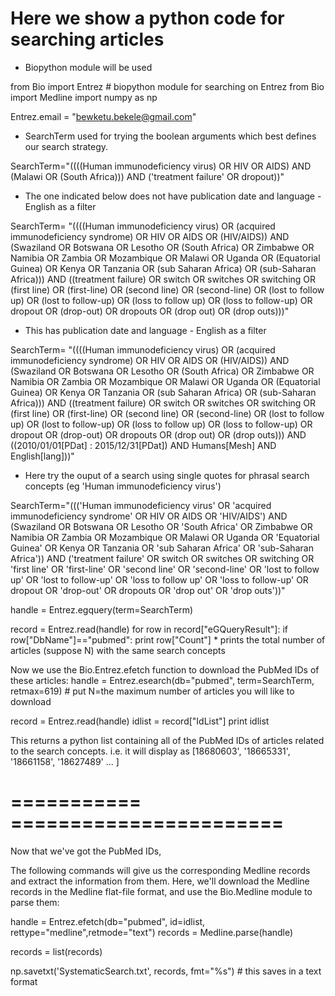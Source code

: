 # Here we show a python code for searching articles #

* Biopython module will be used 

from Bio import Entrez   # biopython module for searching on Entrez
from Bio import Medline
import numpy as np

Entrez.email = "bewketu.bekele@gmail.com"  

* SearchTerm used for trying the boolean arguments which best defines our search strategy. 

SearchTerm="((((Human immunodeficiency virus) OR HIV OR AIDS) AND (Malawi OR (South Africa))) AND ('treatment failure' OR dropout))"

* The one indicated below does not have publication date and language - English as a filter

SearchTerm= "((((Human immunodeficiency virus) OR (acquired immunodeficiency syndrome) OR HIV OR AIDS OR (HIV/AIDS)) AND (Swaziland OR Botswana OR Lesotho OR (South Africa) OR Zimbabwe OR Namibia OR Zambia OR Mozambique OR Malawi OR Uganda OR (Equatorial Guinea) OR Kenya OR Tanzania OR (sub Saharan Africa) OR (sub-Saharan Africa)))  AND ((treatment failure) OR switch OR switches OR switching OR (first line) OR (first-line) OR (second line) OR (second-line) OR (lost to follow up) OR (lost to follow-up) OR (loss to follow up) OR (loss to follow-up) OR dropout OR (drop-out) OR dropouts OR (drop out) OR (drop outs)))" 

* This has publication date and language - English as a filter

SearchTerm= "((((Human immunodeficiency virus) OR (acquired immunodeficiency syndrome) OR HIV OR AIDS OR (HIV/AIDS)) AND (Swaziland OR Botswana OR Lesotho OR (South Africa) OR Zimbabwe OR Namibia OR Zambia OR Mozambique OR Malawi OR Uganda OR (Equatorial Guinea) OR Kenya OR Tanzania OR (sub Saharan Africa) OR (sub-Saharan Africa)))  AND ((treatment failure) OR switch OR switches OR switching OR (first line) OR (first-line) OR (second line) OR (second-line) OR (lost to follow up) OR (lost to follow-up) OR (loss to follow up) OR (loss to follow-up) OR dropout OR (drop-out) OR dropouts OR (drop out) OR (drop outs)))  AND  ((2010/01/01[PDat] : 2015/12/31[PDat]) AND Humans[Mesh] AND English[lang]))"

* Here try the ouput of a search using single quotes for phrasal search concepts (eg  'Human immunodeficiency virus') 

SearchTerm="((('Human immunodeficiency virus' OR 'acquired immunodeficiency syndrome' OR HIV OR AIDS OR 'HIV/AIDS') AND (Swaziland OR Botswana OR Lesotho OR 'South Africa' OR Zimbabwe OR Namibia OR Zambia OR Mozambique OR Malawi OR Uganda OR 'Equatorial Guinea' OR Kenya OR Tanzania OR 'sub Saharan Africa' OR 'sub-Saharan Africa'))  AND ('treatment failure' OR switch OR switches OR switching OR 'first line' OR 'first-line' OR 'second line' OR 'second-line' OR  'lost to follow up' OR 'lost to follow-up' OR 'loss to follow up' OR 'loss to follow-up' OR dropout OR 'drop-out' OR dropouts OR 'drop out' OR 'drop outs'))"

handle = Entrez.egquery(term=SearchTerm)

record = Entrez.read(handle)
for row in record["eGQueryResult"]:
	if row["DbName"]=="pubmed":
		print row["Count"]		* prints the total number of articles (suppose N) with the same search concepts

Now we use the Bio.Entrez.efetch function to download the PubMed IDs of these articles:
handle = Entrez.esearch(db="pubmed", term=SearchTerm, retmax=619)  # put N=the maximum number of articles you will like to download

record = Entrez.read(handle)
idlist = record["IdList"]
print idlist

This returns a python list containing all of the PubMed IDs of articles related to the search concepts. i.e. it will display as [18680603', '18665331', '18661158', '18627489' ... ]

# ===========  ======================= 
Now that we've got the PubMed IDs, 

The following commands will give us the corresponding Medline records and extract the information from them. Here, we'll download the Medline records in the Medline flat-file format, and use the Bio.Medline module to parse them:

handle = Entrez.efetch(db="pubmed", id=idlist, rettype="medline",retmode="text")
records = Medline.parse(handle)

records = list(records)

np.savetxt('SystematicSearch.txt', records, fmt="%s") # this saves in a text format

 














